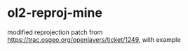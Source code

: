 # ol2-reproj-mine
modified reprojection patch from https://trac.osgeo.org/openlayers/ticket/1249, with example
